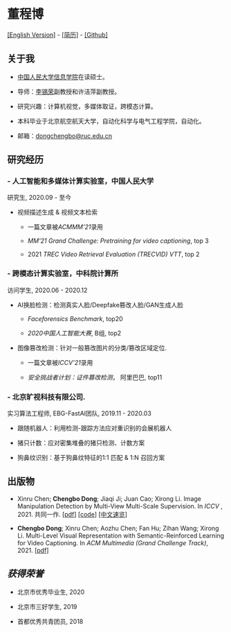 # **董程博**
[[English Version]](index.md) - 
[[简历]](Chengbo_Dong_CV.pdf) - 
[[Github]](https://github.com/dong03/)

## **关于我**
- [中国人民大学信息学院](http://info.ruc.edu.cn/)在读硕士。

- 导师：[李锡荣](http://lixirong.net/)副教授和许洁萍副教授。

- 研究兴趣：计算机视觉，多媒体取证，跨模态计算。

- 本科毕业于北京航空航天大学，自动化科学与电气工程学院，自动化。

- 邮箱：dongchengbo@ruc.edu.cn

## **研究经历**
### - 人工智能和多媒体计算实验室，中国人民大学
研究生,             2020.09 - 至今


- 视频描述生成 & 视频文本检索

    - 一篇文章被*ACMMM'21*录用

    - *MM'21 Grand Challenge: Pretraining for video captioning*, top 3
    
    - 2021 *TREC Video Retrieval Evaluation (TRECVID) VTT*, top 2

### - 跨模态计算实验室，中科院计算所
访问学生, 2020.06 - 2020.12

- AI换脸检测：检测真实人脸/Deepfake篡改人脸/GAN生成人脸

    - *Faceforensics Benchmark*,  top20

    - *2020中国人工智能大赛*, B组, top2

- 图像篡改检测：针对一般篡改图片的分类/篡改区域定位.

    - 一篇文章被*ICCV'21*录用

    - *安全挑战者计划：证件篡改检测*， 阿里巴巴, top11


### - 北京旷视科技有限公司.
实习算法工程师, EBG-FastAI团队, 2019.11 - 2020.03

- 跟随机器人：利用检测-跟踪方法应对重识别的会展机器人

- 猪只计数：应对密集堆叠的猪只检测、计数方案

- 狗鼻纹识别：基于狗鼻纹特征的1:1 匹配 & 1:N 召回方案

## **出版物**
- Xinru Chen; **Chengbo Dong**; Jiaqi Ji; Juan Cao; Xirong Li. Image Manipulation Detection by Multi-View Multi-Scale Supervision.
In *ICCV* , 2021. 共同一作. [[pdf](https://arxiv.org/abs/2104.06832/pdf)] [[code](https://github.com/dong03/MVSS-Net)] [[中文速览]](https://mp.weixin.qq.com/s/Jkq2gQX-_Ss3kziIJU-oEg)

- **Chengbo Dong**; Xinru Chen; Aozhu Chen; Fan Hu; Zihan Wang; Xirong Li. Multi-Level Visual Representation with Semantic-Reinforced Learning for Video Captioning. In *ACM Multimedia (Grand Challenge Track)*, 2021. [[pdf]](https://www.researchgate.net/publication/353937379_Multi-Level_Visual_Representation_with_Semantic-Reinforced_Learning_for_Video_Captioning)



## *获得荣誉*
- 北京市优秀毕业生, 2020

- 北京市三好学生, 2019

- 首都优秀共青团员, 2018